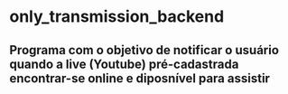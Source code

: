 # only_transmission_backend
## Programa com o objetivo de notificar o usuário quando a live (Youtube) pré-cadastrada encontrar-se online e diposnível para assistir
